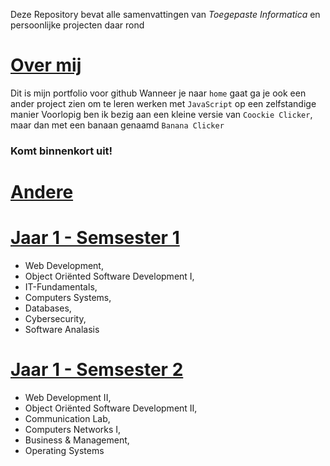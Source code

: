 Deze Repository bevat alle samenvattingen van _Toegepaste Informatica_ en persoonlijke projecten daar rond

# **[Over mij](https://robbe04.github.io/portfolio/)**
Dit is mijn portfolio voor github
Wanneer je naar `home` gaat ga je ook een ander project zien om te leren werken met `JavaScript` op een zelfstandige manier
Voorlopig ben ik bezig aan een kleine versie van `Coockie Clicker`, maar dan met een banaan genaamd `Banana Clicker`
### Komt binnenkort uit!

# **[Andere](https://github.com/Robbe04/samenvattingen/tree/main/Andere)**

 # **[Jaar 1 - Semsester 1](https://github.com/Robbe04/samenvattingen/tree/main/Samenvattingen_Semester_1_2023_2024)**  
 - Web Development,  
 - Object Oriënted Software Development I,   
 - IT-Fundamentals,   
 - Computers Systems,   
 - Databases,   
 - Cybersecurity,   
 - Software Analasis
    
 # **[Jaar 1 - Semsester 2](https://github.com/Robbe04/samenvattingen/tree/main/Samenvattingen_Semester_2_2023_2024)**  
 - Web Development II,   
 - Object Oriënted Software Development II,   
 - Communication Lab,   
 - Computers Networks I,   
 - Business & Management,   
 - Operating Systems

